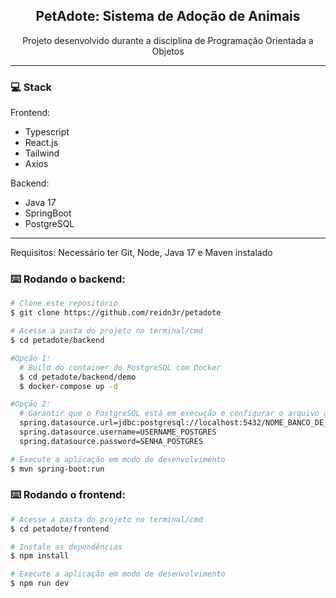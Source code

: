 <h2 align="center"> PetAdote: Sistema de Adoção de Animais </h2>
<p align="center"> Projeto desenvolvido durante a disciplina de Programação Orientada a Objetos </p>

<hr>
  
### 💻 Stack
Frontend:
  - Typescript
  - React.js
  - Tailwind
  - Axios

Backend:
  - Java 17
  - SpringBoot
  - PostgreSQL

<hr>

Requisitos:
Necessário ter Git, Node, Java 17 e Maven instalado  

### ⌨️ Rodando o backend:
```bash
# Clone este repositório
$ git clone https://github.com/reidn3r/petadote

# Acesse a pasta do projeto no terminal/cmd
$ cd petadote/backend

#Opção 1:
  # Build do container do PostgreSQL com Docker
  $ cd petadote/backend/demo
  $ docker-compose up -d

#Opção 2:
  # Garantir que o PostgreSQL está em execução e configurar o arquivo application.properties
  spring.datasource.url=jdbc:postgresql://localhost:5432/NOME_BANCO_DE_DADOS
  spring.datasource.username=USERNAME_POSTGRES
  spring.datasource.password=SENHA_POSTGRES

# Execute a aplicação em modo de desenvolvimento
$ mvn spring-boot:run
```

### ⌨️ Rodando o frontend:
```bash
# Acesse a pasta do projeto no terminal/cmd
$ cd petadote/frontend

# Instale as dependências
$ npm install

# Execute a aplicação em modo de desenvolvimento
$ npm run dev
```

